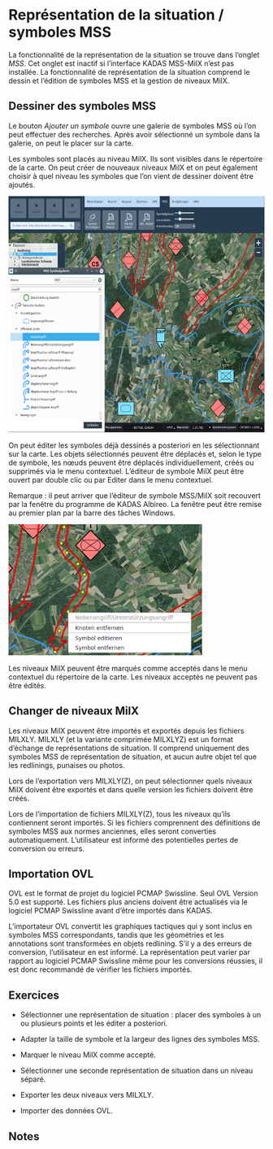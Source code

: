 # Représentation de la situation / symboles MSS 

La fonctionnalité de la représentation de la situation se trouve dans l’onglet *MSS*. Cet onglet est inactif si l’interface KADAS MSS-MilX n’est pas installée. La fonctionnalité de représentation de la situation comprend le dessin et l’édition de symboles MSS et la gestion de niveaux MilX.

## Dessiner des symboles MSS

Le bouton *Ajouter un symbole* ouvre une galerie de symboles MSS où l’on peut effectuer des recherches. Après avoir sélectionné un symbole dans la galerie, on peut le placer sur la carte.

Les symboles sont placés au niveau MilX. Ils sont visibles dans le répertoire de la carte. On peut créer de nouveaux niveaux MilX et on peut également choisir à quel niveau les symboles que l’on vient de dessiner doivent être ajoutés.

<img src="../media/image15.png" width="617" height="465" />

On peut éditer les symboles déjà dessinés a posteriori en les sélectionnant sur la carte. Les objets sélectionnés peuvent être déplacés et, selon le type de symbole, les nœuds peuvent être déplacés individuellement, créés ou supprimés via le menu contextuel. L’éditeur de symbole MilX peut être ouvert par double clic ou par Editer dans le menu contextuel.

Remarque : il peut arriver que l’éditeur de symbole MSS/MilX soit recouvert par la fenêtre du programme de KADAS Albireo. La fenêtre peut être remise au premier plan par la barre des tâches Windows.

<img src="../media/image16.png" width="381" height="258" />

Les niveaux MilX peuvent être marqués comme acceptés dans le menu contextuel du répertoire de la carte. Les niveaux acceptés ne peuvent pas être édités.

## Changer de niveaux MilX

Les niveaux MilX peuvent être importés et exportés depuis les fichiers MILXLY. MILXLY (et la variante comprimée MILXLYZ) est un format d’échange de représentations de situation. Il comprend uniquement des symboles MSS de représentation de situation, et aucun autre objet tel que les redlinings, punaises ou photos.

Lors de l’exportation vers MILXLY(Z), on peut sélectionner quels niveaux MilX doivent être exportés et dans quelle version les fichiers doivent être créés.

Lors de l’importation de fichiers MILXLY(Z), tous les niveaux qu’ils contiennent seront importés. Si les fichiers comprennent des définitions de symboles MSS aux normes anciennes, elles seront converties automatiquement. L’utilisateur est informé des potentielles pertes de conversion ou erreurs.

## Importation OVL

OVL est le format de projet du logiciel PCMAP Swissline. Seul OVL Version 5.0 est supporté. Les fichiers plus anciens doivent être actualisés via le logiciel PCMAP Swissline avant d’être importés dans KADAS.

L’importateur OVL convertit les graphiques tactiques qui y sont inclus en symboles MSS correspondants, tandis que les géométries et les annotations sont transformées en objets redlining. S’il y a des erreurs de conversion, l’utilisateur en est informé. La représentation peut varier par rapport au logiciel PCMAP Swissline même pour les conversions réussies, il est donc recommandé de vérifier les fichiers importés.

## Exercices

-   Sélectionner une représentation de situation : placer des symboles à un ou plusieurs points et les éditer a posteriori.

-   Adapter la taille de symbole et la largeur des lignes des symboles MSS.

-   Marquer le niveau MilX comme accepté.

-   Sélectionner une seconde représentation de situation dans un niveau séparé.

-   Exporter les deux niveaux vers MILXLY.

-   Importer des données OVL.

## Notes


